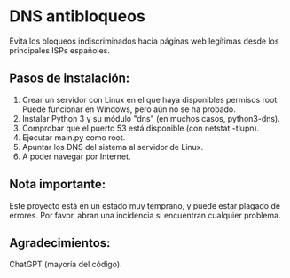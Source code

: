 # DNS antibloqueos
Evita los bloqueos indiscriminados hacia páginas web legítimas desde los principales ISPs españoles.

## Pasos de instalación:
1. Crear un servidor con Linux en el que haya disponibles permisos root. Puede funcionar en Windows, pero aún no se ha probado.
2. Instalar Python 3 y su módulo "dns" (en muchos casos, python3-dns).
3. Comprobar que el puerto 53 está disponible (con netstat -tlupn).
4. Ejecutar main.py como root.
5. Apuntar los DNS del sistema al servidor de Linux.
6. A poder navegar por Internet.

## Nota importante:
Este proyecto está en un estado muy temprano, y puede estar plagado de errores. Por favor, abran una incidencia si encuentran cualquier problema.

## Agradecimientos:
ChatGPT (mayoría del código).
